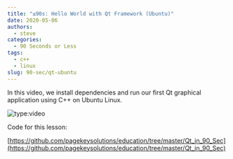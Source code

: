 ```yaml
---
title: "≤90s: Hello World with Qt Framework (Ubuntu)"
date: 2020-05-06
authors:
  - steve
categories:
  - 90 Seconds or Less
tags:
  - c++
  - linux
slug: 90-sec/qt-ubuntu
---
```


In this video, we install dependencies and run our first Qt graphical application using C++ on Ubuntu Linux.

<!-- more -->

![type:video](https://www.youtube.com/embed/d1JGsHc1NGA)

Code for this lesson:

[https://github.com/pagekeysolutions/education/tree/master/Qt_in_90_Sec](https://github.com/pagekeysolutions/education/tree/master/Qt_in_90_Sec)